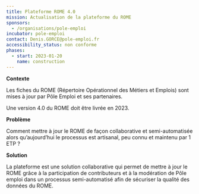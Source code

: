 ```yaml
---
title: Plateforme ROME 4.0
mission: Actualisation de la plateforme du ROME
sponsors:
  - /organisations/pole-emploi
incubator: pole-emploi
contact: Denis.GORCE@pole-emploi.fr
accessibility_status: non conforme
phases:
  - start: 2023-01-20
    name: construction
---
```



**Contexte**

Les fiches du ROME (Répertoire Opérationnel des Métiers et Emplois) sont mises à jour par Pôle Emploi et ses partenaires.

Une version 4.0 du ROME doit être livrée en 2023.

**Problème**

Comment mettre à jour le ROME de façon collaborative et semi-automatisée alors qu’aujourd’hui le processus est artisanal, peu connu et maintenu par 1 ETP ?

**Solution**

​La plateforme est une solution collaborative qui permet de mettre à jour le ROME grâce à la participation de contributeurs et à la modération de Pôle emploi dans un processus semi-automatisé afin de sécuriser la qualité des données du ROME.